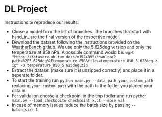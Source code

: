 # DL Project

Instructions to reproduce our results:

- Chose a model from the list of branches. The branches that start with hand_in_ are the final version of the respective model.
- Download the dataset following the instructions provided on the [WeatherBench](https://github.com/pangeo-data/WeatherBench) github. We use only the 5.625deg version and only the temperature at 850 hPa.
A possible command would be:
```wget "https://dataserv.ub.tum.de/s/m1524895/download?path=%2F5.625deg%2Ftemperature_850&files=temperature_850_5.625deg.zip" -O temperature_850_5.625deg.zip```
- Extract the dataset (make sure it is unzipped correctly) and place it in a seperate folder.
- To start the training run ```python main.py --data_path your_custom_path``` replacing ```your_custom_path``` with the path to the folder you placed your data in.
- For validation choose a checkpoint in the tmp fodler and run ```python main.py --load_checkpoitn checkpoint_x.pt --mode val```
- In case of memory issues reduce the batch size by passing ```--batch_size 1```
